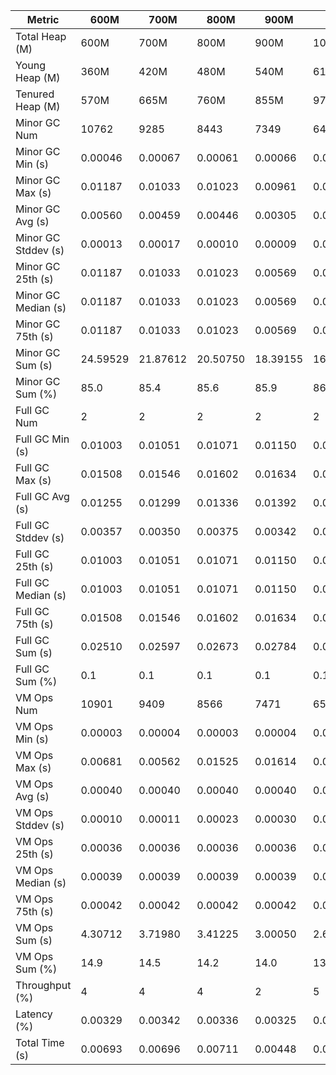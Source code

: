 | Metric | 600M | 700M | 800M | 900M | 1GB | 2GB | 4GB | 8GB |
|------|----|----|----|----|---|---|---|---|
| Total Heap (M) | 600M | 700M | 800M | 900M | 1024M | 2048M | 4096M | 8192M |
| Young Heap (M) | 360M | 420M | 480M | 540M | 614M | 1228M | 2456M | 4912M |
| Tenured Heap (M) | 570M | 665M | 760M | 855M | 973M | 1946M | 3892M | 7784M |
| Minor GC Num | 10762 | 9285 | 8443 | 7349 | 6465 | 3181 | 1556 | 753 |
| Minor GC Min (s) | 0.00046 | 0.00067 | 0.00061 | 0.00066 | 0.00066 | 0.00085 | 0.00106 | 0.00107 |
| Minor GC Max (s) | 0.01187 | 0.01033 | 0.01023 | 0.00961 | 0.01001 | 0.00742 | 0.00819 | 0.01392 |
| Minor GC Avg (s) | 0.00560 | 0.00459 | 0.00446 | 0.00305 | 0.00464 | 0.00334 | 0.00348 | 0.00375 |
| Minor GC Stddev (s) | 0.00013 | 0.00017 | 0.00010 | 0.00009 | 0.00008 | 0.00010 | 0.00012 | 0.00016 |
| Minor GC 25th (s) | 0.01187 | 0.01033 | 0.01023 | 0.00569 | 0.01001 | 0.00622 | 0.00605 | 0.00657 |
| Minor GC Median (s) | 0.01187 | 0.01033 | 0.01023 | 0.00569 | 0.01001 | 0.00622 | 0.00605 | 0.00657 |
| Minor GC 75th (s) | 0.01187 | 0.01033 | 0.01023 | 0.00569 | 0.01001 | 0.00622 | 0.00605 | 0.00657 |
| Minor GC Sum (s) | 24.59529 | 21.87612 | 20.50750 | 18.39155 | 16.65820 | 10.27612 | 5.49246 | 3.17879 |
| Minor GC Sum (%) | 85.0 | 85.4 | 85.6 | 85.9 | 86.4 | 88.3 | 88.0 | 87.2 |
| Full GC Num | 2 | 2 | 2 | 2 | 2 | 2 | 2 | 2 |
| Full GC Min (s) | 0.01003 | 0.01051 | 0.01071 | 0.01150 | 0.01108 | 0.01494 | 0.02218 | 0.03534 |
| Full GC Max (s) | 0.01508 | 0.01546 | 0.01602 | 0.01634 | 0.01720 | 0.02134 | 0.03493 | 0.06989 |
| Full GC Avg (s) | 0.01255 | 0.01299 | 0.01336 | 0.01392 | 0.01414 | 0.01814 | 0.02855 | 0.05262 |
| Full GC Stddev (s) | 0.00357 | 0.00350 | 0.00375 | 0.00342 | 0.00433 | 0.00452 | 0.00902 | 0.02443 |
| Full GC 25th (s) | 0.01003 | 0.01051 | 0.01071 | 0.01150 | 0.01108 | 0.01494 | 0.02218 | 0.03534 |
| Full GC Median (s) | 0.01003 | 0.01051 | 0.01071 | 0.01150 | 0.01108 | 0.01494 | 0.02218 | 0.03534 |
| Full GC 75th (s) | 0.01508 | 0.01546 | 0.01602 | 0.01634 | 0.01720 | 0.02134 | 0.03493 | 0.06989 |
| Full GC Sum (s) | 0.02510 | 0.02597 | 0.02673 | 0.02784 | 0.02828 | 0.03628 | 0.05710 | 0.10523 |
| Full GC Sum (%) | 0.1 | 0.1 | 0.1 | 0.1 | 0.1 | 0.3 | 0.9 | 2.9 |
| VM Ops Num | 10901 | 9409 | 8566 | 7471 | 6592 | 3320 | 1698 | 905 |
| VM Ops Min (s) | 0.00003 | 0.00004 | 0.00003 | 0.00004 | 0.00004 | 0.00003 | 0.00003 | 0.00003 |
| VM Ops Max (s) | 0.00681 | 0.00562 | 0.01525 | 0.01614 | 0.01620 | 0.00274 | 0.00127 | 0.00066 |
| VM Ops Avg (s) | 0.00040 | 0.00040 | 0.00040 | 0.00040 | 0.00039 | 0.00040 | 0.00041 | 0.00040 |
| VM Ops Stddev (s) | 0.00010 | 0.00011 | 0.00023 | 0.00030 | 0.00021 | 0.00010 | 0.00010 | 0.00011 |
| VM Ops 25th (s) | 0.00036 | 0.00036 | 0.00036 | 0.00036 | 0.00036 | 0.00037 | 0.00038 | 0.00038 |
| VM Ops Median (s) | 0.00039 | 0.00039 | 0.00039 | 0.00039 | 0.00039 | 0.00040 | 0.00042 | 0.00042 |
| VM Ops 75th (s) | 0.00042 | 0.00042 | 0.00042 | 0.00042 | 0.00042 | 0.00043 | 0.00045 | 0.00046 |
| VM Ops Sum (s) | 4.30712 | 3.71980 | 3.41225 | 3.00050 | 2.60320 | 1.33006 | 0.69070 | 0.36011 |
| VM Ops Sum (%) | 14.9 | 14.5 | 14.2 | 14.0 | 13.5 | 11.4 | 11.1 | 9.9 |
| Throughput (%) | 4 | 4 | 4 | 2 | 5 | 3 | 2 | 2 |
| Latency (%) | 0.00329 | 0.00342 | 0.00336 | 0.00325 | 0.00002 | 0.00004 | 0.00355 | 0.00407 |
| Total Time (s) | 0.00693 | 0.00696 | 0.00711 | 0.00448 | 0.00662 | 0.00706 | 0.00795 | 0.00652 |
